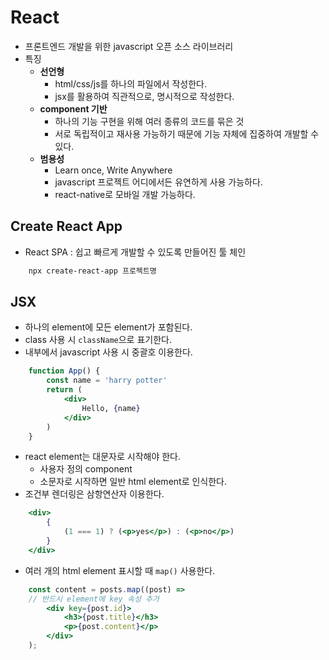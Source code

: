 # React

* 프론트엔드 개발을 위한 javascript 오픈 소스 라이브러리
* 특징
  * **선언형**
    * html/css/js를 하나의 파일에서 작성한다.
    * jsx를 활용하여 직관적으로, 명시적으로 작성한다.
  * **component 기반**
    * 하나의 기능 구현을 위해 여러 종류의 코드를 묶은 것
    * 서로 독립적이고 재사용 가능하기 때문에 기능 자체에 집중하여 개발할 수 있다.
  * **범용성**
    * Learn once, Write Anywhere
    * javascript 프로젝트 어디에서든 유연하게 사용 가능하다.
    * react-native로 모바일 개발 가능하다.

## Create React App

* React SPA : 쉽고 빠르게 개발할 수 있도록 만들어진 툴 체인
``` bash
    npx create-react-app 프로젝트명
```

## JSX

* 하나의 element에 모든 element가 포함된다.
* class 사용 시 `className`으로 표기한다.
* 내부에서 javascript 사용 시 중괄호 이용한다.
```jsx
    function App() {
        const name = 'harry potter'
        return (
            <div>
                Hello, {name}
            </div>
        )
    }
```
* react element는 대문자로 시작해야 한다.
  * 사용자 정의 component
  * 소문자로 시작하면 일반 html element로 인식한다.
* 조건부 렌더링은 삼항연산자 이용한다.
```jsx
    <div>
        {
            (1 === 1) ? (<p>yes</p>) : (<p>no</p>)   
        }
    </div>
```
* 여러 개의 html element 표시할 때 `map()` 사용한다.
``` jsx
    const content = posts.map((post) => 
    // 반드시 element에 key 속성 추가
        <div key={post.id}>
            <h3>{post.title}</h3>
            <p>{post.content}</p>
        </div>
    );
```